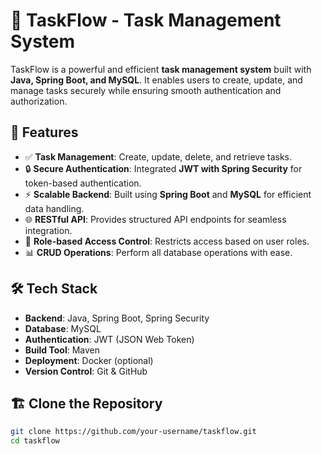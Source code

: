 # 📝 TaskFlow - Task Management System

TaskFlow is a powerful and efficient **task management system** built with **Java, Spring Boot, and MySQL**. It enables users to create, update, and manage tasks securely while ensuring smooth authentication and authorization.

## 🚀 Features

- ✅ **Task Management**: Create, update, delete, and retrieve tasks.
- 🔒 **Secure Authentication**: Integrated **JWT with Spring Security** for token-based authentication.
- ⚡ **Scalable Backend**: Built using **Spring Boot** and **MySQL** for efficient data handling.
- 🌐 **RESTful API**: Provides structured API endpoints for seamless integration.
- 📜 **Role-based Access Control**: Restricts access based on user roles.
- 📊 **CRUD Operations**: Perform all database operations with ease.

## 🛠️ Tech Stack

- **Backend**: Java, Spring Boot, Spring Security
- **Database**: MySQL
- **Authentication**: JWT (JSON Web Token)
- **Build Tool**: Maven
- **Deployment**: Docker (optional)
- **Version Control**: Git & GitHub

## 🏗️ Clone the Repository

```sh
git clone https://github.com/your-username/taskflow.git
cd taskflow
